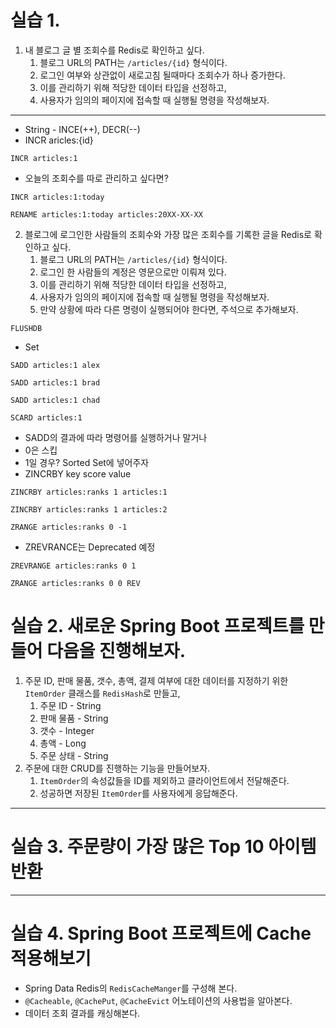 # 실습 1.
1. 내 블로그 글 별 조회수를 Redis로 확인하고 싶다.
    1. 블로그 URL의 PATH는 `/articles/{id}` 형식이다.
    2. 로그인 여부와 상관없이 새로고침 될때마다 조회수가 하나 증가한다.
    3. 이를 관리하기 위해 적당한 데이터 타입을 선정하고,
    4. 사용자가 임의의 페이지에 접속할 때 실행될 명령을 작성해보자.

---

- String - INCE(++), DECR(--)
- INCR aricles:{id}

```INCR articles:1```

- 오늘의 조회수를 따로 관리하고 싶다면?

```INCR articles:1:today```

```RENAME articles:1:today articles:20XX-XX-XX```

2. 블로그에 로그인한 사람들의 조회수와 가장 많은 조회수를 기록한 글을 Redis로 확인하고 싶다.
    1. 블로그 URL의 PATH는 `/articles/{id}` 형식이다.
    2. 로그인 한 사람들의 계정은 영문으로만 이뤄져 있다.
    3. 이를 관리하기 위해 적당한 데이터 타입을 선정하고,
    4. 사용자가 임의의 페이지에 접속할 때 실행될 명령을 작성해보자.
    5. 만약 상황에 따라 다른 명령이 실행되어야 한다면, 주석으로 추가해보자.

```FLUSHDB```

- Set

```SADD articles:1 alex```

```SADD articles:1 brad```

```SADD articles:1 chad```

```SCARD articles:1```

- SADD의 결과에 따라 명령어를 실행하거나 말거나
- 0은 스킵
- 1일 경우? Sorted Set에 넣어주자
- ZINCRBY key score value 

```ZINCRBY articles:ranks 1 articles:1```

```ZINCRBY articles:ranks 1 articles:2```

```ZRANGE articles:ranks 0 -1```

- ZREVRANCE는 Deprecated 예정

```ZREVRANGE articles:ranks 0 1```

```ZRANGE articles:ranks 0 0 REV```

# 실습 2. 새로운 Spring Boot 프로젝트를 만들어 다음을 진행해보자.

1. 주문 ID, 판매 물품, 갯수, 총액, 결제 여부에 대한 데이터를 지정하기 위한 `ItemOrder` 클래스를 `RedisHash`로 만들고,
    1. 주문 ID - String
    2. 판매 물품 - String
    3. 갯수 - Integer
    4. 총액 - Long
    5. 주문 상태 - String
2. 주문에 대한 CRUD를 진행하는 기능을 만들어보자.
    1. `ItemOrder`의 속성값들을 ID를 제외하고 클라이언트에서 전달해준다.
    2. 성공하면 저장된 `ItemOrder`를 사용자에게 응답해준다.

---

# 실습 3. 주문량이 가장 많은 Top 10 아이템 반환

---

# 실습 4. Spring Boot 프로젝트에 Cache 적용해보기
- Spring Data Redis의 `RedisCacheManger`를 구성해 본다.
- `@Cacheable`, `@CachePut`, `@CacheEvict` 어노테이션의 사용법을 알아본다.
- 데이터 조회 결과를 캐싱해본다.
